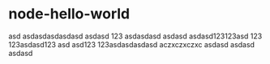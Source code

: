 # node-hello-world
asd
asdasdasdasdasd
asdasd
123
asdasdasd
asdasd
asdasd123123asd
123
123asdasd123
asd
asd123
123asdasdasdasd
aczxczxczxc
asdasd
asdasd
asdasd
